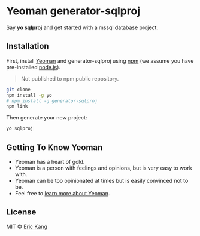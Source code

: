# Yeoman generator-sqlproj 

Say **yo sqlproj** and get started with a mssql database project.

## Installation

First, install [Yeoman](http://yeoman.io) and generator-sqlproj using [npm](https://www.npmjs.com/) (we assume you have pre-installed [node.js](https://nodejs.org/)).

> Not published to npm public repository.

```bash
git clone
npm install -g yo
# npm install -g generator-sqlproj
npm link

```

Then generate your new project:

```bash
yo sqlproj
```



## Getting To Know Yeoman

 * Yeoman has a heart of gold.
 * Yeoman is a person with feelings and opinions, but is very easy to work with.
 * Yeoman can be too opinionated at times but is easily convinced not to be.
 * Feel free to [learn more about Yeoman](http://yeoman.io/).

## License

MIT © [Eric Kang](https://github.com/erickangMSFT)

